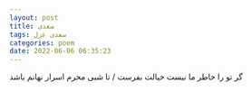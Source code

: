 ```yaml
---
layout: post
title: سعدی
tags: سعدی غزل
categories: poem
date: 2022-06-06 06:35:23
---
```


گر تو را خاطر ما نیست خیالت بفرست / تا شبی محرم اسرار نهانم باشد
